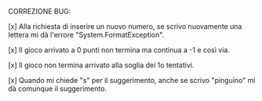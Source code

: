 CORREZIONE BUG:

[x] Alla richiesta di inserire un nuovo numero, se scrivo nuovamente una lettera mi dà l'errore "System.FormatException". 

[x] Il gioco arrivato a 0 punti non termina ma continua a -1 e così via.

[x] Il gioco non termina arrivato alla soglia dei 1o tentativi. 

[x] Quando mi chiede "s" per il suggerimento, anche se scrivo "pinguino" mi dà comunque il suggerimento.  